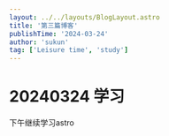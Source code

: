 ```yaml
---
layout: ../../layouts/BlogLayout.astro
title: '第三篇博客'
publishTime: '2024-03-24'
author: 'sukun'
tag: ['Leisure time', 'study']
---
```


# 20240324 学习
下午继续学习astro
